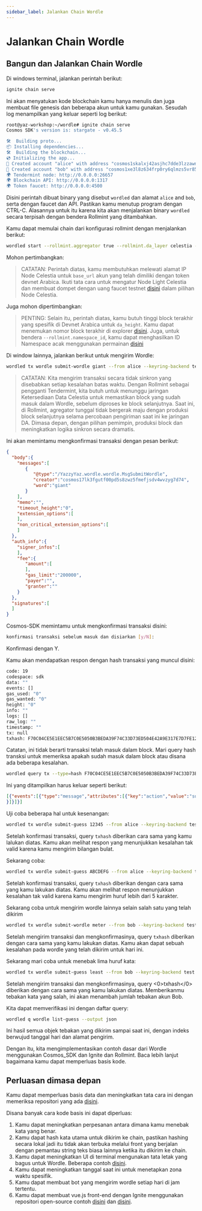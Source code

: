 ```yaml
---
sidebar_label: Jalankan Chain Wordle
---
```


# Jalankan Chain Wordle
<!-- markdownlint-disable MD013 -->

## Bangun dan Jalankan Chain Wordle

Di windows terminal, jalankan perintah berikut:

```sh
ignite chain serve 
```

Ini akan menyatukan kode blockchain kamu hanya menulis dan juga membuat file genesis dan beberapa akun untuk kamu gunakan. Sesudah log menampilkan yang keluar seperti log berikut:

```sh
root@yaz-workshop:~/wordle# ignite chain serve
Cosmos SDK's version is: stargate - v0.45.5

🛠️  Building proto...
📦 Installing dependencies...
🛠️  Building the blockchain...
💿 Initializing the app...
🙂 Created account "alice" with address "cosmos1skalxj42asjhc7dde3lzzawnksnztqmgy6sned" with mnemonic: "exact arrive betray hawk trim surround exhibit host vibrant sting range robot luxury vague manage settle slide town bread adult pact scene journey elite"
🙂 Created account "bob" with address "cosmos1xe3l8z634frp0ry6qlmzs5vr85x6gcty7tmf0n" with mnemonic: "wisdom jelly fine boat series time panel real world purchase age area coach eager spot fiber slide apology near endorse flight panel ready torch"
🌍 Tendermint node: http://0.0.0.0:26657
🌍 Blockchain API: http://0.0.0.0:1317
🌍 Token faucet: http://0.0.0.0:4500
```

Disini perintah dibuat binary yang disebut `wordled` dan alamat `alice` and `bob`, serta dengan faucet dan API. Pastikan kamu menutup program dengan CTRL-C. Alasannya untuk itu karena kita akan menjalankan binary `wordled` secara terpisah dengan bendera Rollmint yang ditambahkan.

Kamu dapat memulai chain dari konfigurasi rollmint dengan menjalankan berikut:

```sh
wordled start --rollmint.aggregator true --rollmint.da_layer celestia --rollmint.da_config='{"base_url":"http://XXX.XXX.XXX.XXX:26658","timeout":60000000000,"gas_limit":6000000}' --rollmint.namespace_id 000000000000FFFF --rollmint.da_start_height XXXXX
```

Mohon pertimbangkan:

> CATATAN: Perintah diatas, kamu membutuhkan melewati alamat IP Node Celestia untuk `base_url` akun yang telah dimiliki dengan token devnet Arabica. Ikuti tata cara untuk mengatur Node Light Celestia dan membuat dompet dengan uang faucet testnet [disini](./node-tutorial.md) dalam pilihan Node Celestia.

Juga mohon dipertimbangkan:

> PENTING: Selain itu, perintah diatas, kamu butuh tinggi block terakhir yang spesifik di Devnet Arabica untuk `da_height`. Kamu dapat menemukan nomor block terakhir di explorer [disini](https://explorer.celestia.observer/arabica). Juga, untuk bendera `--rollmint.namespace_id`, kamu dapat menghasilkan ID Namespace acak menggunakan permainan [disini](https://go.dev/play/p/7ltvaj8lhRl)

Di window lainnya, jalankan berikut untuk mengirim Wordle:

```sh
wordled tx wordle submit-wordle giant --from alice --keyring-backend test --chain-id wordle -b async -y
```

> CATATAN: Kita mengirim transaksi secara tidak sinkron yang disebabkan setiap kesalahan batas waktu. Dengan Rollmint sebagai pengganti Tendermint, kita butuh untuk menunggu jaringan Ketersediaan Data Celestia untuk memastikan block yang sudah masuk dalam Wordle, sebelum diproses ke block selanjutnya. Saat ini, di Rollmint, agregator tunggal tidak bergerak maju dengan produksi block selanjutnya selama percobaan pengiriman saat ini ke jaringan DA. Dimasa depan, dengan pilihan pemimpin, produksi block dan meningkatkan logika sinkron secara dramatis.

Ini akan memintamu mengkonfirmasi transaksi dengan pesan berikut:

```json
{
  "body":{
    "messages":[
       {
          "@type":"/YazzyYaz.wordle.wordle.MsgSubmitWordle",
          "creator":"cosmos17lk3fgutf00pd5s8zwz5fmefjsdv4wvzyg7d74",
          "word":"giant"
       }
    ],
    "memo":"",
    "timeout_height":"0",
    "extension_options":[
    ],
    "non_critical_extension_options":[
    ]
  },
  "auth_info":{
    "signer_infos":[
    ],
    "fee":{
       "amount":[
       ],
       "gas_limit":"200000",
       "payer":"",
       "granter":""
    }
  },
  "signatures":[
  ]
}
```

Cosmos-SDK memintamu untuk mengkonfirmasi transaksi disini:

```sh
konfirmasi transaksi sebelum masuk dan disiarkan [y/N]:
```

Konfirmasi dengan Y.

Kamu akan mendapatkan respon dengan hash transaksi yang muncul disini:

```sh
code: 19
codespace: sdk
data: ""
events: []
gas_used: "0"
gas_wanted: "0"
height: "0"
info: ""
logs: []
raw_log: ""
timestamp: ""
tx: null
txhash: F70C04CE5E1EEC5B7C0E5050B3BEDA39F74C33D73ED504E42A9E317E7D7FE128
```

Catatan, ini tidak berarti transaksi telah masuk dalam block. Mari query hash transksi untuk memeriksa apakah sudah masuk dalam block atau disana ada beberapa kesalahan.

```sh
wordled query tx --type=hash F70C04CE5E1EEC5B7C0E5050B3BEDA39F74C33D73ED504E42A9E317E7D7FE128 --chain-id wordle --output json | jq -r '.raw_log'
```

Ini yang ditampilkan harus keluar seperti berikut:

```json
[{"events":[{"type":"message","attributes":[{"key":"action","value":"submit_wordle"
}]}]}]
```

Uji coba beberapa hal untuk kesenangan:

```sh
wordled tx wordle submit-guess 12345 --from alice --keyring-backend test --chain-id wordle -b async -y
```

Setelah konfirmasi transaksi, query `txhash` diberikan cara sama yang kamu lalukan diatas. Kamu akan melihat respon yang menunjukkan kesalahan tak valid karena kamu mengirim bilangan bulat.

Sekarang coba:

```sh
wordled tx wordle submit-guess ABCDEFG --from alice --keyring-backend test --chain-id wordle -b async -y
```

Setelah konfirmasi transaksi, query `txhash` diberikan dengan cara sama yang kamu lakukan diatas. Kamu akan melihat respon menunjukkan kesalahan tak valid karena kamu mengirim huruf lebih dari 5 karakter.

Sekarang coba untuk mengirim wordle lainnya selain salah satu yang telah dikirim

```sh
wordled tx wordle submit-wordle meter --from bob --keyring-backend test --chain-id wordle -b async -y
```

Setelah mengirim transaksi dan mengkonfirmasinya, query `txhash` diberikan dengan cara sama yang kamu lakukan diatas. Kamu akan dapat sebuah kesalahan pada wordle yang telah dikirim untuk hari ini.

Sekarang mari coba untuk menebak lima huruf kata:

```sh
wordled tx wordle submit-guess least --from bob --keyring-backend test --chain-id wordle -b async -y
```

Setelah mengirim transaksi dan mengkonfirmasinya, query <0>txhash</0> diberikan dengan cara sama yang kamu lakukan diatas. Memberikanmu tebakan kata yang salah, ini akan menambah jumlah tebakan akun Bob.

Kita dapat memverifikasi ini dengan daftar query:

```sh
wordled q wordle list-guess --output json
```

Ini hasil semua objek tebakan yang dikirim sampai saat ini, dengan indeks berwujud tanggal hari dan alamat pengirim.

Dengan itu, kita mengimplementasikan contoh dasar dari Wordle menggunakan Cosmos_SDK dan Ignite dan Rollmint. Baca lebih lanjut bagaimana kamu dapat memperluas basis kode.

## Perluasan dimasa depan

Kamu dapat memperluas basis data dan meningkatkan tata cara ini dengan memeriksa repositori yang ada [disini](https://github.com/celestiaorg/wordle).

Disana banyak cara kode basis ini dapat diperluas:

1. Kamu dapat meningkatkan perpesanan antara dimana kamu menebak kata yang benar.
2. Kamu dapat hash kata utama untuk dikirim ke chain, pastikan hashing secara lokal jadi itu tidak akan terbuka melalui front yang berjalan dengan pemantau string teks biasa lainnya ketika itu dikirim ke chain.
3. Kamu dapat meningkatkan UI di terminal mengunakan tata letak yang bagus untuk Wordle. Beberapa contoh [disini](https://github.com/nimblebun/wordle-cli).
4. Kamu dapat meningkatkan tanggal saat ini untuk menetapkan zona waktu spesifik.
5. Kamu dapat membuat bot yang mengirim wordle setiap hari di jam tertentu.
6. Kamu dapat membuat vue.js front-end dengan Ignite menggunakan repositori open-source contoh [disini](https://github.com/yyx990803/vue-wordle) dan [disini](https://github.com/xudafeng/wordle).
